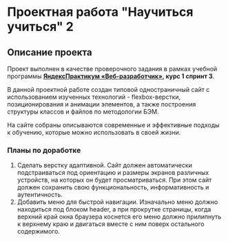 # Проектная работа "Научиться учиться" 2
## Описание проекта
Проект выполнен в качестве проверочного задания в рамках учебной программы **[ЯндексПрактикум «Веб-разработчик»](https://practicum.yandex.ru/web/), курс 1 спринт 3**.

В данной проектной работе создан типовой одностраничный сайт с использованием изученных технологий - flexbox-верстки, позиционирования и анимации элементов, а также построения структуры классов и файлов по методологии БЭМ.

На сайте собраны описываются современные и эффективные подходы к обучению, которые можно использовать в своей жизни.

### Планы по доработке
1. Сделать верстку адаптивной. Сайт должен автоматически подстраиваться под ориентацию и размеры экранов различных устройств, на которых он будет просматриваться. При этом сайт должен сохранить свою функциональность, информативность и аутентичность.
2. Добавить меню для быстрой навигации. Изначально меню должно находиться под блоком header, а при прокрутке страницы, когда верхний край окна браузера коснется его меню должно прилипнуть к верхнему краю и двигаться вместе с ним поверх остального содержимого.

